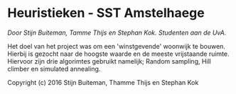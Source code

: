 Heuristieken - SST Amstelhaege
==============
*Door Stijn Buiteman, Tamme Thijs en Stephan Kok. Studenten aan de UvA.*

Het doel van het project was om een 'winstgevende' woonwijk te bouwen. Hierbij
is gezocht naar de hoogste waarde en de meeste vrijstaande ruimte. Hiervoor 
zijn drie algorimtes gebruikt namelijk; Random sampling, Hill climber en 
simulated annealing.

Copyright (c) 2016 Stijn Buiteman, Thamme Thijs en Stephan Kok
